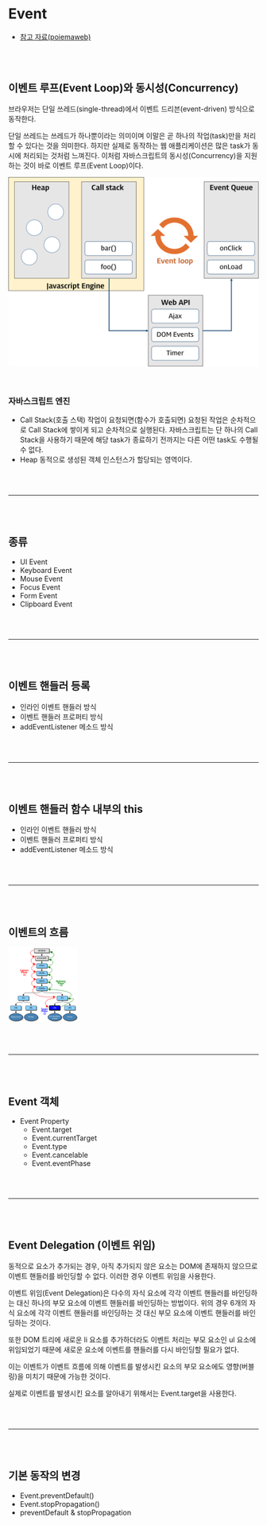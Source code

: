 # Event

- [참고 자료(poiemaweb)](https://poiemaweb.com/js-event)

<br /><br />

## 이벤트 루프(Event Loop)와 동시성(Concurrency)

브라우저는 단일 쓰레드(single-thread)에서 이벤트 드리븐(event-driven) 방식으로 동작한다.

단일 쓰레드는 쓰레드가 하나뿐이라는 의미이며 이말은 곧 하나의 작업(task)만을 처리할 수 있다는 것을 의미한다. 하지만 실제로 동작하는 웹 애플리케이션은 많은 task가 동시에 처리되는 것처럼 느껴진다. 이처럼 자바스크립트의 동시성(Concurrency)을 지원하는 것이 바로 이벤트 루프(Event Loop)이다.

![](images/event1.png)

<br />

### 자바스크립트 엔진

- Call Stack(호출 스택)
  작업이 요청되면(함수가 호출되면) 요청된 작업은 순차적으로 Call Stack에 쌓이게 되고 순차적으로 실행된다. 자바스크립트는 단 하나의 Call Stack을 사용하기 때문에 해당 task가 종료하기 전까지는 다른 어떤 task도 수행될 수 없다.
- Heap
  동적으로 생성된 객체 인스턴스가 할당되는 영역이다.

<br /><br />

---

<br /><br />

## 종류

- UI Event
- Keyboard Event
- Mouse Event
- Focus Event
- Form Event
- Clipboard Event

<br /><br />

---

<br /><br />

## 이벤트 핸들러 등록

- 인라인 이벤트 핸들러 방식
- 이벤트 핸들러 프로퍼티 방식
- addEventListener 메소드 방식

<br /><br />

---

<br /><br />

## 이벤트 핸들러 함수 내부의 this

- 인라인 이벤트 핸들러 방식
- 이벤트 핸들러 프로퍼티 방식
- addEventListener 메소드 방식

<br /><br />

---

<br /><br />

## 이벤트의 흐름

![](images/event2.png)

<br /><br />

---

<br /><br />

## Event 객체

- Event Property
  - Event.target
  - Event.currentTarget
  - Event.type
  - Event.cancelable
  - Event.eventPhase

<br /><br />

---

<br /><br />

## Event Delegation (이벤트 위임)

동적으로 요소가 추가되는 경우, 아직 추가되지 않은 요소는 DOM에 존재하지 않으므로 이벤트 핸들러를 바인딩할 수 없다. 이러한 경우 이벤트 위임을 사용한다.

이벤트 위임(Event Delegation)은 다수의 자식 요소에 각각 이벤트 핸들러를 바인딩하는 대신 하나의 부모 요소에 이벤트 핸들러를 바인딩하는 방법이다. 위의 경우 6개의 자식 요소에 각각 이벤트 핸들러를 바인딩하는 것 대신 부모 요소에 이벤트 핸들러를 바인딩하는 것이다.

또한 DOM 트리에 새로운 li 요소를 추가하더라도 이벤트 처리는 부모 요소인 ul 요소에 위임되었기 때문에 새로운 요소에 이벤트를 핸들러를 다시 바인딩할 필요가 없다.

이는 이벤트가 이벤트 흐름에 의해 이벤트를 발생시킨 요소의 부모 요소에도 영향(버블링)을 미치기 때문에 가능한 것이다.

실제로 이벤트를 발생시킨 요소를 알아내기 위해서는 Event.target을 사용한다.

<br /><br />

---

<br /><br />

## 기본 동작의 변경

- Event.preventDefault()
- Event.stopPropagation()
- preventDefault & stopPropagation
